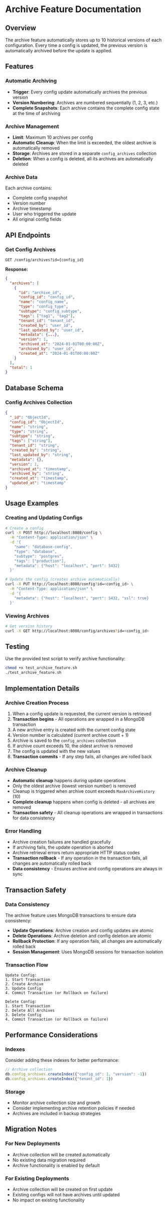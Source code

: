 # Archive Feature Documentation

## Overview

The archive feature automatically stores up to 10 historical versions of each configuration. Every time a config is updated, the previous version is automatically archived before the update is applied.

## Features

### Automatic Archiving
- **Trigger**: Every config update automatically archives the previous version
- **Version Numbering**: Archives are numbered sequentially (1, 2, 3, etc.)
- **Complete Snapshots**: Each archive contains the complete config state at the time of archiving

### Archive Management
- **Limit**: Maximum 10 archives per config
- **Automatic Cleanup**: When the limit is exceeded, the oldest archive is automatically removed
- **Storage**: Archives are stored in a separate `config_archives` collection
- **Deletion**: When a config is deleted, all its archives are automatically deleted

### Archive Data
Each archive contains:
- Complete config snapshot
- Version number
- Archive timestamp
- User who triggered the update
- All original config fields

## API Endpoints

### Get Config Archives
```
GET /config/archives?id={config_id}
```

**Response:**
```json
{
  "archives": [
    {
      "id": "archive_id",
      "config_id": "config_id",
      "name": "config_name",
      "type": "config_type",
      "subtype": "config_subtype",
      "tags": ["tag1", "tag2"],
      "tenant_id": "tenant_id",
      "created_by": "user_id",
      "last_updated_by": "user_id",
      "metadata": {...},
      "version": 1,
      "archived_at": "2024-01-01T00:00:00Z",
      "archived_by": "user_id",
      "created_at": "2024-01-01T00:00:00Z"
    }
  ],
  "total": 1
}
```

## Database Schema

### Config Archives Collection
```json
{
  "_id": "ObjectId",
  "config_id": "ObjectId",
  "name": "string",
  "type": "string",
  "subtype": "string",
  "tags": ["string"],
  "tenant_id": "string",
  "created_by": "string",
  "last_updated_by": "string",
  "metadata": {},
  "version": 1,
  "archived_at": "timestamp",
  "archived_by": "string",
  "created_at": "timestamp",
  "updated_at": "timestamp"
}
```

## Usage Examples

### Creating and Updating Configs
```bash
# Create a config
curl -X POST http://localhost:8080/config \
  -H "Content-Type: application/json" \
  -d '{
    "name": "database-config",
    "type": "database",
    "subtype": "postgres",
    "tags": ["production"],
    "metadata": {"host": "localhost", "port": 5432}
  }'

# Update the config (creates archive automatically)
curl -X PUT http://localhost:8080/config?id=<config_id> \
  -H "Content-Type: application/json" \
  -d '{
    "metadata": {"host": "localhost", "port": 5432, "ssl": true}
  }'
```

### Viewing Archives
```bash
# Get version history
curl -X GET http://localhost:8080/config/archives?id=<config_id>
```

## Testing

Use the provided test script to verify archive functionality:
```bash
chmod +x test_archive_feature.sh
./test_archive_feature.sh
```

## Implementation Details

### Archive Creation Process
1. When a config update is requested, the current version is retrieved
2. **Transaction begins** - All operations are wrapped in a MongoDB transaction
3. A new archive entry is created with the current config state
4. Version number is calculated (current archive count + 1)
5. Archive is saved to the `config_archives` collection
6. If archive count exceeds 10, the oldest archive is removed
7. The config is updated with the new values
8. **Transaction commits** - If any step fails, all changes are rolled back

### Archive Cleanup
- **Automatic cleanup** happens during update operations
- Only the oldest archive (lowest version number) is removed
- Cleanup is triggered when archive count exceeds `MaxArchiveHistory` (10)
- **Complete cleanup** happens when config is deleted - all archives are removed
- **Transaction safety** - All cleanup operations are wrapped in transactions for data consistency

### Error Handling
- Archive creation failures are handled gracefully
- If archiving fails, the update operation is aborted
- Archive retrieval errors return appropriate HTTP status codes
- **Transaction rollback** - If any operation in the transaction fails, all changes are automatically rolled back
- **Data consistency** - Ensures archive and config operations are always in sync

## Transaction Safety

### Data Consistency
The archive feature uses MongoDB transactions to ensure data consistency:

- **Update Operations**: Archive creation and config updates are atomic
- **Delete Operations**: Archive deletion and config deletion are atomic
- **Rollback Protection**: If any operation fails, all changes are automatically rolled back
- **Session Management**: Uses MongoDB sessions for transaction isolation

### Transaction Flow
```
Update Config:
1. Start Transaction
2. Create Archive
3. Update Config
4. Commit Transaction (or Rollback on failure)

Delete Config:
1. Start Transaction
2. Delete All Archives
3. Delete Config
4. Commit Transaction (or Rollback on failure)
```

## Performance Considerations

### Indexes
Consider adding these indexes for better performance:
```javascript
// Archive collection
db.config_archives.createIndex({"config_id": 1, "version": -1})
db.config_archives.createIndex({"tenant_id": 1})
```

### Storage
- Monitor archive collection size and growth
- Consider implementing archive retention policies if needed
- Archives are included in backup strategies

## Migration Notes

### For New Deployments
- Archive collection will be created automatically
- No existing data migration required
- Archive functionality is enabled by default

### For Existing Deployments
- Archive collection will be created on first update
- Existing configs will not have archives until updated
- No impact on existing functionality
